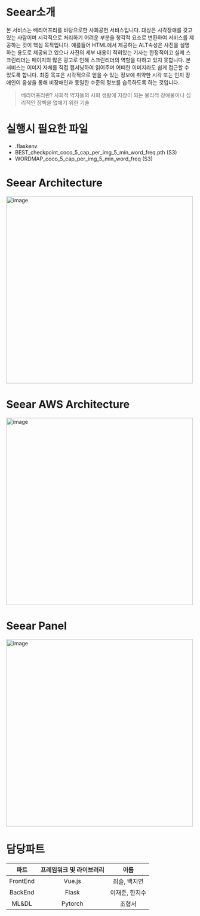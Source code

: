 # Seear소개
본 서비스는 배리어프리를 바탕으로한 사회공헌 서비스입니다. 대상은 시각장애를 갖고 있는 사람이며 시각적으로 처리하기 어려운 부분을 청각적 요소로 변환하여 서비스를 제공하는 것이 핵심 목적입니다. 예를들어 HTML에서 제공하는 ALT속성은 사진을 설명하는 용도로 제공되고 있으나 사진의 세부 내용이 적혀있는 기사는 한정적이고 실제 스크린리더는 페이지의 많은 광고로 인해 스크린리더의 역할을 다하고 있지 못합니다. 본 서비스는 이미지 자체를 직접 캡셔닝하여 읽어주며 어떠한 이미지라도 쉽게 접근할 수 있도록 합니다. 최종 목표은 시각적으로 얻을 수 있는 정보에 취약한 시각 또는 인지 장애인이 음성을 통해 비장애인과 동일한 수준의 정보를 습득하도록 하는 것입니다.
> 베리어프리란? 사회적 약자들의 사회 생활에 지장이 되는 물리적 장애물이나 심리적인 장벽을 없애기 위한 기술

# 실행시 필요한 파일
- .flaskenv
- BEST_checkpoint_coco_5_cap_per_img_5_min_word_freq.pth (S3)
- WORDMAP_coco_5_cap_per_img_5_min_word_freq (S3)

# Seear Architecture
<img width="500" alt="image" src="https://user-images.githubusercontent.com/56428918/174254708-e68b9ea6-5343-464d-a982-7cd651d50138.png">

# Seear AWS Architecture
<img width="500" alt="image" src="https://user-images.githubusercontent.com/56428918/174254546-0769b777-a176-46e0-9ce3-65d7e57b0233.png">

# Seear Panel
<img width="500" alt="image" src="https://user-images.githubusercontent.com/56428918/174249810-8b55e996-7846-4cdf-8590-104c6a24c6e3.png">

# 담당파트
|파트|프레임워크 및 라이브러리|이름|
|:---:|:---:|:---:|
|FrontEnd|Vue.js|최솔, 백지연|
|BackEnd|Flask|이재준, 한지수|
|ML&DL|Pytorch|조형서|
